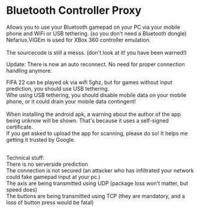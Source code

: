 # Bluetooth Controller Proxy
Allows you to use your Bluetooth gamepad on your PC via your mobile phone and WiFi or USB tethering. (so you don't need a Bluetooth dongle)<br>
Nefarius.ViGEm is used for XBox 360 controller emulation.<br>
<br>
The sourcecode is still a messs. (don't look at it! you have been warned!) <br>

Update:
There is now an auto reconnect. No need for proper connection handling anymore.

FIFA 22 can be played ok via wifi 5ghz, but for games without input prediction, you should use USB tethering.<br>
Whe using USB tethering, you should disable mobile data on your mobile phone, or it could drain your mobile data contingent!<br>
<br>
When installing the android apk, a warning about the author of the app being unknow will be shown. That's because it uses a self-signed certificate.<br>
If you get asked to upload the app for scanning, please do so! It helps me getting it trusted by Google.<br>


<br>
Technical stuff:<br>
There is no serverside prediction<br>
The connection is not secured (an attacker who has infiltrated your network could fake gamepad input at your pc.)<br>
The axis are being transmitted using UDP (package loss won't matter, but speed does)<br>
The buttons are being transmitted using TCP (they are mandatory, and a loss of button press would be fatal)
